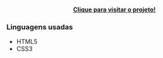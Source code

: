 <h4 align="center"><a href="https://bio-tau.vercel.app/">Clique para visitar o projeto!</a></h4>

<h3>Linguagens usadas</h3>
<ul>
 <li>HTML5
 <li>CSS3
</ul>
